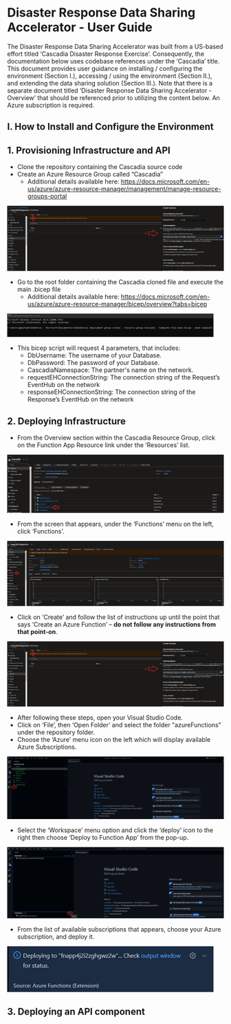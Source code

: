# Disaster Response Data Sharing Accelerator - User Guide

The Disaster Response Data Sharing Accelerator was built from a US-based effort titled ‘Cascadia Disaster Response Exercise’.  Consequently, the documentation below uses codebase references under the ‘Cascadia’ title.  This document provides user guidance on installing / configuring the environment (Section I.), accessing / using the environment (Section II.), and extending the data sharing solution (Section III.).  Note that there is a separate document titled ‘Disaster Response Data Sharing Accelerator - Overview’ that should be referenced prior to utilizing the content below.  An Azure subscription is required.

## I. How to Install and Configure the Environment

## 1. Provisioning Infrastructure and API

* Clone the repository containing the Cascadia source code
* Create an Azure Resource Group called “Cascadia”
  * Additional details available here: https://docs.microsoft.com/en-us/azure/azure-resource-manager/management/manage-resource-groups-portal

![](images/create_azure_function.png)

* Go to the root folder containing the Cascadia cloned file and execute the main .bicep file
  * Additional details available here: https://docs.microsoft.com/en-us/azure/azure-resource-manager/bicep/overview?tabs=bicep 

![](images/bicep.png)

* This bicep script will request 4 parameters, that includes:
  * DbUsername: The username of your Database.
  * DbPassword: The password of your Database.
  * CascadiaNamespace: The partner's name on the network.
  * requestEHConnectionString: The connection string of the Request’s EventHub on the network
  * responseEHConnectionString: The connection string of the Response’s EventHub on the network

## 2. Deploying Infrastructure

* From the Overview section within the Cascadia Resource Group, click on the Function App Resource link under the ‘Resources’ list. 

![](images/function_app_resource.png)

* From the screen that appears, under the ‘Functions’ menu on the left, click ‘Functions’.

![](images/functions.png)

* Click on ‘Create’ and follow the list of instructions up until the point that says ‘Create an Azure Function’ – **do not follow any instructions from that point-on**.

![](images/create_azure_function.png)

* After following these steps, open your Visual Studio Code.
* Click on ‘File’, then ‘Open Folder’ and select the folder "azureFunctions” under the repository folder.
* Choose the ‘Azure’ menu icon on the left which will display available Azure Subscriptions.

![](images/azure_subscriptions.png)

* Select the ‘Workspace’ menu option and click the ‘deploy’ icon to the right then choose ‘Deploy to Function App’ from the pop-up.

![](images/deploy_to_function_app.png)

* From the list of available subscriptions that appears, choose your Azure subscription, and deploy it.

![](images/deploy.png)

## 3. Deploying an API component

